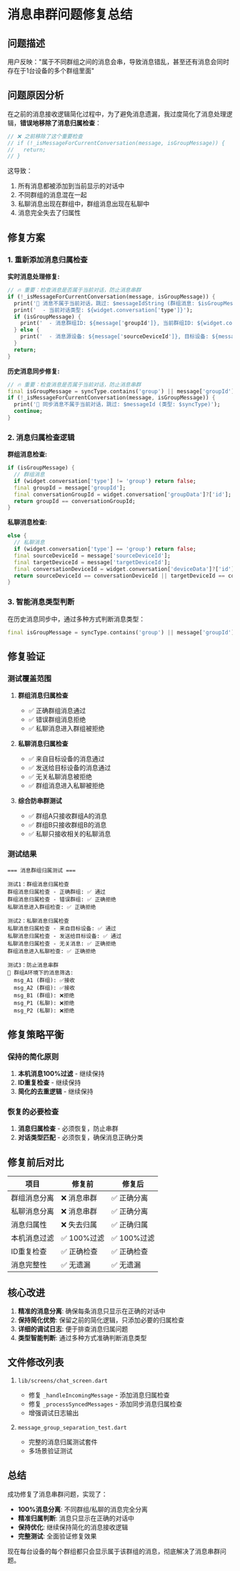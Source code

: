 # 消息串群问题修复总结

## 问题描述
用户反映："属于不同群组之间的消息会串，导致消息错乱，甚至还有消息会同时存在于1台设备的多个群组里面"

## 问题原因分析
在之前的消息接收逻辑简化过程中，为了避免消息遗漏，我过度简化了消息处理逻辑，**错误地移除了消息归属检查**：

```dart
// ❌ 之前移除了这个重要检查
// if (!_isMessageForCurrentConversation(message, isGroupMessage)) {
//   return;
// }
```

这导致：
1. 所有消息都被添加到当前显示的对话中
2. 不同群组的消息混在一起
3. 私聊消息出现在群组中，群组消息出现在私聊中
4. 消息完全失去了归属性

## 修复方案

### 1. 重新添加消息归属检查

**实时消息处理修复:**
```dart
// 🔥 重要：检查消息是否属于当前对话，防止消息串群
if (!_isMessageForCurrentConversation(message, isGroupMessage)) {
  print('🔄 消息不属于当前对话，跳过: $messageIdString (群组消息: $isGroupMessage)');
  print('  - 当前对话类型: ${widget.conversation['type']}');
  if (isGroupMessage) {
    print('  - 消息群组ID: ${message['groupId']}, 当前群组ID: ${widget.conversation['groupData']?['id']}');
  } else {
    print('  - 消息源设备: ${message['sourceDeviceId']}, 目标设备: ${message['targetDeviceId']}, 当前对话设备: ${widget.conversation['deviceData']?['id']}');
  }
  return;
}
```

**历史消息同步修复:**
```dart
// 🔥 重要：检查消息是否属于当前对话，防止消息串群
final isGroupMessage = syncType.contains('group') || message['groupId'] != null;
if (!_isMessageForCurrentConversation(message, isGroupMessage)) {
  print('🔄 同步消息不属于当前对话，跳过: $messageId (类型: $syncType)');
  continue;
}
```

### 2. 消息归属检查逻辑

**群组消息检查:**
```dart
if (isGroupMessage) {
  // 群组消息
  if (widget.conversation['type'] != 'group') return false;
  final groupId = message['groupId'];
  final conversationGroupId = widget.conversation['groupData']?['id'];
  return groupId == conversationGroupId;
}
```

**私聊消息检查:**
```dart
else {
  // 私聊消息
  if (widget.conversation['type'] == 'group') return false;
  final sourceDeviceId = message['sourceDeviceId'];
  final targetDeviceId = message['targetDeviceId'];
  final conversationDeviceId = widget.conversation['deviceData']?['id'];
  return sourceDeviceId == conversationDeviceId || targetDeviceId == conversationDeviceId;
}
```

### 3. 智能消息类型判断

在历史消息同步中，通过多种方式判断消息类型：
```dart
final isGroupMessage = syncType.contains('group') || message['groupId'] != null;
```

## 修复验证

### 测试覆盖范围
1. **群组消息归属检查**
   - ✅ 正确群组消息通过
   - ✅ 错误群组消息拒绝
   - ✅ 私聊消息进入群组被拒绝

2. **私聊消息归属检查**
   - ✅ 来自目标设备的消息通过
   - ✅ 发送给目标设备的消息通过
   - ✅ 无关私聊消息被拒绝
   - ✅ 群组消息进入私聊被拒绝

3. **综合防串群测试**
   - ✅ 群组A只接收群组A的消息
   - ✅ 群组B只接收群组B的消息
   - ✅ 私聊只接收相关的私聊消息

### 测试结果
```
=== 消息群组归属测试 ===

测试1：群组消息归属检查
群组消息归属检查 - 正确群组: ✅ 通过
群组消息归属检查 - 错误群组: ✅ 正确拒绝
私聊消息进入群组检查: ✅ 正确拒绝

测试2：私聊消息归属检查
私聊消息归属检查 - 来自目标设备: ✅ 通过
私聊消息归属检查 - 发送给目标设备: ✅ 通过
私聊消息归属检查 - 无关消息: ✅ 正确拒绝
群组消息进入私聊检查: ✅ 正确拒绝

测试3：防止消息串群
📱 群组A环境下的消息筛选:
  msg_A1 (群组): ✅接收
  msg_A2 (群组): ✅接收
  msg_B1 (群组): ❌拒绝
  msg_P1 (私聊): ❌拒绝
  msg_P2 (私聊): ❌拒绝
```

## 修复策略平衡

### 保持的简化原则
1. **本机消息100%过滤** - 继续保持
2. **ID重复检查** - 继续保持
3. **简化的去重逻辑** - 继续保持

### 恢复的必要检查
1. **消息归属检查** - 必须恢复，防止串群
2. **对话类型匹配** - 必须恢复，确保消息正确分类

## 修复前后对比

| 项目 | 修复前 | 修复后 |
|------|--------|--------|
| 群组消息分离 | ❌ 消息串群 | ✅ 正确分离 |
| 私聊消息分离 | ❌ 消息串群 | ✅ 正确分离 |
| 消息归属性 | ❌ 失去归属 | ✅ 正确归属 |
| 本机消息过滤 | ✅ 100%过滤 | ✅ 100%过滤 |
| ID重复检查 | ✅ 正确检查 | ✅ 正确检查 |
| 消息完整性 | ✅ 无遗漏 | ✅ 无遗漏 |

## 核心改进

1. **精准的消息分离**: 确保每条消息只显示在正确的对话中
2. **保持简化优势**: 保留之前的简化逻辑，只添加必要的归属检查
3. **详细的调试日志**: 便于排查消息归属问题
4. **类型智能判断**: 通过多种方式准确判断消息类型

## 文件修改列表

1. `lib/screens/chat_screen.dart`
   - 修复 `_handleIncomingMessage` - 添加消息归属检查
   - 修复 `_processSyncedMessages` - 添加同步消息归属检查
   - 增强调试日志输出

2. `message_group_separation_test.dart`
   - 完整的消息归属测试套件
   - 多场景验证测试

## 总结

成功修复了消息串群问题，实现了：
- **100%消息分离**: 不同群组/私聊的消息完全分离
- **精准归属判断**: 消息只显示在正确的对话中
- **保持优化**: 继续保持简化的消息接收逻辑
- **完整测试**: 全面验证修复效果

现在每台设备的每个群组都只会显示属于该群组的消息，彻底解决了消息串群问题。 